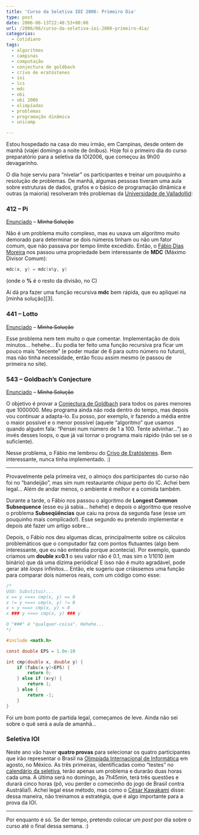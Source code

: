 ```yaml
---
title: 'Curso da Seletiva IOI 2006: Primeiro Dia'
type: post
date: 2006-06-13T22:48:53+00:00
url: /2006/06/curso-da-seletiva-ioi-2006-primeiro-dia/
categorias:
  - Cotidiano
tags:
  - algoritmos
  - campinas
  - computação
  - conjectura de goldbach
  - crivo de eratóstenes
  - ioi
  - lcs
  - mdc
  - obi
  - obi 2006
  - olimpíadas
  - problemas
  - programação dinâmica
  - unicamp

---
```

Estou hospedado na casa do meu irmão, em Campinas, desde ontem de manhã (viajei domingo a noite de ônibus). Hoje foi o primeiro dia do curso preparatório para a seletiva da IOI2006, que começou às 9h00 devagarinho.

O dia hoje serviu para “nivelar” os participantes e treinar um pouquinho a resolução de problemas. De manhã, algumas pessoas tiveram uma aula sobre estruturas de dados, grafos e o básico de programação dinâmica e outras (a maioria) resolveram três problemas da [Universidade de Valladollid][1]:

### 412 – Pi

[Enunciado][2] – ~~Minha Solução~~

Não é um problema muito complexo, mas eu usava um algoritmo muito demorado para determinar se dois números tinham ou não um fator comum, que não passava por tempo limite excedido. Então, o [Fábio Dias Moreira][4] nos passou uma propriedade bem interessante de **MDC** (Máximo Divisor Comum):

```c
mdc(x, y) = mdc(x%y, y)
```

(onde o **%** é o resto da divisão, no C)

Aí dá pra fazer uma função recursiva **mdc** bem rápida, que eu apliquei na [minha solução][3].

### 441 – Lotto

[Enunciado][5] – ~~Minha Solução~~

Esse problema nem tem muito o que comentar. Implementação de dois minutos… hehehe… Eu podia ter feito uma função recursiva pra ficar um pouco mais “decente” (e poder mudar de 6 para outro número no futuro), mas não tinha necessidade, então ficou assim mesmo (e passou de primeira no site).

### 543 – Goldbach’s Conjecture

[Enunciado][7] – ~~Minha Solução~~

O objetivo é provar a [Conjectura de Goldbach][9] para todos os pares menores que 1000000. Meu programa ainda não roda dentro do tempo, mas depois vou continuar a adapta-lo. Eu posso, por exemplo, ir fazendo a média entre o maior possível e o menor possível (aquele “algoritmo” que usamos quando alguém fala: “Pensei num número de 1 a 100. Tente advinhar…”) ao invés desses loops, o que já vai tornar o programa mais rápido (não sei se o suficiente).

Nesse problema, o Fábio me lembrou do [Crivo de Eratóstenes][10]. Bem interessante, nunca tinha implementado. :)

* * *

Provavelmente pela primeira vez, o almoço dos participantes do curso não foi no “bandeijão”, mas sim num restaurante _chique_ perto do IC. Achei bem legal… Além de andar menos, o ambiente é melhor e a comida também.

Durante a tarde, o Fábio nos passou o algoritmo de **Longest Common Subsequence** (esse eu já sabia… hehehe) e depois o algoritmo que resolve o problema **Subseqüências** que caiu na prova da segunda fase (esse um pouquinho mais complicado!). Esse segundo eu pretendo implementar e depois até fazer um artigo sobre…

Depois, o Fábio nos deu algumas dicas, principalmente sobre os cálculos problemáticos que o computador faz com pontos flutuantes (algo bem interessante, que eu não entendia porque acontecia). Por exemplo, quando criamos um **double x=0.1** o seu valor não é 0.1, mas sim o 1/1010 (em binário) que dá uma dízima periódica! E isso não é muito agradável, pode gerar até _loops_ infinitos… Então, ele sugeriu que criássemos uma função para comparar dois números reais, com um código como esse:

```c
/*
USO: Substituir...
x == y <==> cmp(x, y) == 0
x != y <==> cmp(x, y) != 0
x < y <==> cmp(x, y) < 0
x ### y <==> cmp(x, y) ### y

O "###" é "qualquer-coisa". Hehehe...
*/

#include <math.h>

const double EPS = 1.0e-10

int cmp(double x, double y) {
	if (fabs(x-y)<EPS) {
		return 0;
	} else if (x>y) {
		return 1;
	} else {
		return -1;
	}
}
```

Foi um bom ponto de partida legal, começamos de leve. Ainda não sei sobre o quê será a aula de amanhã…

### Seletiva IOI

Neste ano vão haver **quatro provas** para selecionar os quatro participantes que irão representar o Brasil na [Olimpíada Internacional de Informática][11] em agosto, no México. As três primeiras, identificadas como “testes” no [calendário da seletiva][12], terão apenas um problema e durarão duas horas cada uma. A última será no domingo, às 7h45min, terá três questões e durará cinco horas (pô, vou perder o comecinho do jogo de Brasil contra Austrália!). Achei legal esse método, mas como o [César Kawakami][13] disse: dessa maneira, não treinamos a estratégia, que é algo importante para a prova da IOI.

* * *

Por enquanto é só. Se der tempo, pretendo colocar um _post_ por dia sobre o curso até o final dessa semana. :)

 [1]: http://acm.uva.es/p/
 [2]: http://acm.uva.es/p/v4/412.html
 [4]: http://dias.moreira.nom.br/
 [5]: http://acm.uva.es/p/v4/441.html
 [7]: http://acm.uva.es/p/v5/543.html
 [9]: http://pt.wikipedia.org/wiki/Conjectura_de_Goldbach
 [10]: http://pt.wikipedia.org/wiki/Erat%C3%B3stenes
 [11]: http://olympiads.win.tue.nl/ioi/
 [12]: http://www.google.com/calendar/feeds/olimpinf@gmail.com/public/basic
 [13]: http://www.firer.info

